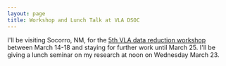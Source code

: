 ```yaml
---
layout: page
title: Workshop and Lunch Talk at VLA DSOC
---
```


I'll be visiting Socorro, NM, for the [5th VLA data reduction workshop](https://science.nrao.edu/science/meetings/2016/vla-data-reduction) between March 14-18 and staying for further work until March 25. I'll be giving a lunch seminar on my research at noon on Wednesday March 23.

